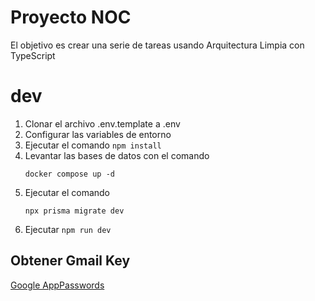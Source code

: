 # Proyecto NOC

El objetivo es crear una serie de tareas usando Arquitectura Limpia con TypeScript

# dev
1. Clonar el archivo .env.template a .env
2. Configurar las variables de entorno
3. Ejecutar el comando ```npm install```
4. Levantar las bases de datos con el comando
    ```
    docker compose up -d
    ```
5. Ejecutar el comando
    ```
    npx prisma migrate dev
    ```
6. Ejecutar ```npm run dev```

## Obtener Gmail Key
[Google AppPasswords](https://myaccounts.google.com/u/0/apppasswords)